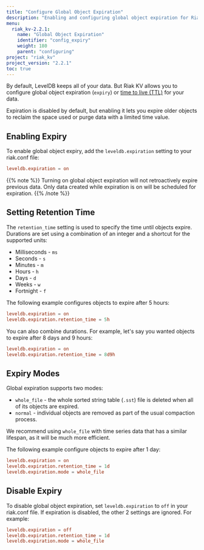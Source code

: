 ```yaml
---
title: "Configure Global Object Expiration"
description: "Enabling and configuring global object expiration for Riak KV."
menu:
  riak_kv-2.2.1:
    name: "Global Object Expiration"
    identifier: "config_expiry"
    weight: 180
    parent: "configuring"
project: "riak_kv"
project_version: "2.2.1"
toc: true
---
```


[ttl]: https://en.wikipedia.org/wiki/Time_to_live

By default, LevelDB keeps all of your data. But Riak KV allows you to configure global object expiration (`expiry`) or [time to live (TTL)][ttl] for your data.

Expiration is disabled by default, but enabling it lets you expire older objects to reclaim the space used or purge data with a limited time value.

## Enabling Expiry

To enable global object expiry, add the `leveldb.expiration` setting to your riak.conf file:

```riak.conf
leveldb.expiration = on
```

{{% note %}}
Turning on global object expiration will not retroactively expire previous data. Only data created while expiration is on will be scheduled for expiration.
{{% /note %}}

## Setting Retention Time

The `retention_time` setting is used to specify the time until objects expire.
Durations are set using a combination of an integer and a shortcut for the supported units:

- Milliseconds - `ms`
- Seconds - `s`
- Minutes - `m`
- Hours - `h`
- Days - `d`
- Weeks - `w`
- Fortnight - `f`

The following example configures objects to expire after 5 hours:

```riak.conf
leveldb.expiration = on
leveldb.expiration.retention_time = 5h
```

You can also combine durations. For example, let's say you wanted objects to expire after 8 days and 9 hours:

```riak.conf
leveldb.expiration = on
leveldb.expiration.retention_time = 8d9h
```

## Expiry Modes

Global expiration supports two modes:

- `whole_file` - the whole sorted string table (`.sst`) file is deleted when all of its objects are expired.
- `normal` - individual objects are removed as part of the usual compaction process.

We recommend using `whole_file` with time series data that has a similar lifespan, as it will be much more efficient.

The following example configure objects to expire after 1 day:

```riak.conf
leveldb.expiration = on
leveldb.expiration.retention_time = 1d
leveldb.expiration.mode = whole_file
```

## Disable Expiry

To disable global object expiration, set `leveldb.expiration` to `off` in your riak.conf file. If expiration is disabled, the other 2 settings are ignored. For example:

```riak.conf
leveldb.expiration = off
leveldb.expiration.retention_time = 1d
leveldb.expiration.mode = whole_file
```
